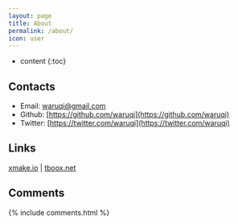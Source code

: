 ```yaml
---
layout: page
title: About
permalink: /about/
icon: user
---
```


* content
{:toc}

## Contacts

* Email: [waruqi@gmail.com](waruqi@gmail.com)
* Github: [https://github.com/waruqi](https://github.com/waruqi)
* Twitter: [https://twitter.com/waruqi](https://twitter.com/waruqi)

## Links

[xmake.io](http://www.xmake.io) \| [tboox.net](http://www.tboox.net)

## Comments

{% include comments.html %}
